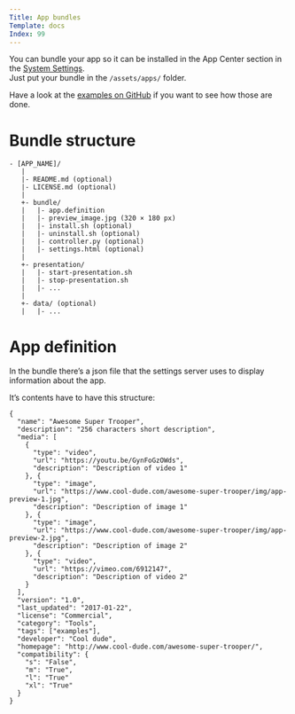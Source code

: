 ```yaml
---
Title: App bundles
Template: docs
Index: 99
---
```


You can bundle your app so it can be installed in the App Center section in the <a href="%base_url%/Manual/Management/System settings">System Settings</a>.  
Just put your bundle in the `/assets/apps/` folder.

Have a look at the [examples on GitHub](https://github.com/vollstock/Tooloop-Examples) if you want to see how those are done.

# Bundle structure

<pre><code class="language-bash">- [APP_NAME]/
   |
   |- README.md (optional)
   |- LICENSE.md (optional)
   |
   +- bundle/
   |   |- app.definition
   |   |- preview_image.jpg (320 × 180 px)
   |   |- install.sh (optional)
   |   |- uninstall.sh (optional)
   |   |- controller.py (optional)
   |   |- settings.html (optional)
   |
   +- presentation/
   |   |- start-presentation.sh
   |   |- stop-presentation.sh
   |   |- ...
   |
   +- data/ (optional)
   |   |- ...
</code></pre>

# App definition

In the bundle there’s a json file that the settings server uses to display information about the app.

It’s contents have to have this structure:

<pre><code class="language-json">{
  "name": "Awesome Super Trooper",
  "description": "256 characters short description",
  "media": [
    {
      "type": "video",
      "url": "https://youtu.be/GynFoGzOWds",
      "description": "Description of video 1"
    }, {
      "type": "image",
      "url": "https://www.cool-dude.com/awesome-super-trooper/img/app-preview-1.jpg",
      "description": "Description of image 1"
    }, {
      "type": "image",
      "url": "https://www.cool-dude.com/awesome-super-trooper/img/app-preview-2.jpg",
      "description": "Description of image 2"
    }, {
      "type": "video",
      "url": "https://vimeo.com/6912147",
      "description": "Description of video 2"
    }
  ],
  "version": "1.0",
  "last_updated": "2017-01-22",
  "license": "Commercial",
  "category": "Tools",
  "tags": ["examples"],
  "developer": "Cool dude",
  "homepage": "http://www.cool-dude.com/awesome-super-trooper/",
  "compatibility": {
    "s": "False",
    "m": "True",
    "l": "True"
    "xl": "True"
  }
}
</code></pre>